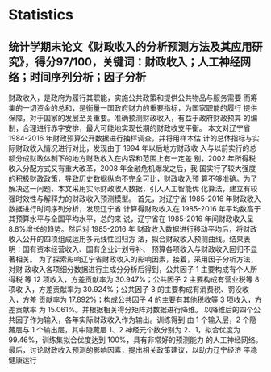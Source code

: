 # Statistics
## 统计学期末论文《财政收入的分析预测方法及其应用研究》，得分97/100，关键词：财政收入；人工神经网络；时间序列分析；因子分析
财政收入，是政府为履行其职能，实施公共政策和提供公共物品与服务需要 而筹集的一切资金的总和，是衡量一国政府财力的重要指标，为国家职能的履行 提供保障，对于国家的发展至关重要。准确预测财政收入，有益于政府财政预算 的编制，合理进行赤字安排，最大可能地实现长期的财政收支平衡。 本文对辽宁省 1984-2016 年财政预算公开数据进行抽样调查，并将用样本估 计的总体指标与实际财政收入情况进行对比，发现由于 1994 年以后地方财政收 入与以前实行的总额分成财政体制下的地方财政收入在内容和范围上有一定差 别，2002 年所得税收入分配方式又有重大改革，2008 年金融危机爆发之后，我 国实行了较大强度的积极财政政策，导致历史数据纵向不完全可比，财政收入预 算不够准确。为了解决这一问题，本文采用实际财政收入数据，引入人工智能优 化算法，建立有较强时效性与解释力的财政收入预测模型。 首先，对辽宁省 1985-2016 年财政收入数据进行时间序列分析，发现辽宁省 计算得财政收入在 1985-2016 年平均数高于其预算水平与全国平均水平，总的来 说，辽宁省在 1985-2016 年间财政收入呈 8.8%增长的趋势。然后对 1985-2016 年 财政收入数据进行移动平均后，将财政收入公开的四项组成运用多元线性回归方 法，拟合财政收入预测曲线。结果表明：国有资本经营收入、国有企业计划亏补、 预算各项收入与财政收入回归不显著相关。 为了探索影响辽宁省财政收入的影响因素，接着，采用因子分析方法，对财 政收入各项细分数据进行主成分分析后得到，公共因子 1 主要构成有个人所得税 等 12 项收入，方差贡献率为 30.947%；公共因子 2 主要构成有营业税等 8 项收 入，方差贡献率为 30.924%；公共因子 3 的主要构成有消费税、罚没收入，方差 贡献率为 17.892%；构成公共因子 4 的主要有其他税收等 3 项收入，方差贡献率 为 15.061%。并根据相关得分矩阵对数据进行降维。 以降维后的四个公共因子作为输入，各年实际财政收入作为输出。训练得到 由 1 个输入层，2 个隐藏层与 1 个输出层，其中隐藏层 1、2 神经元个数分别为 2、1，拟合优度为 99.46%，训练集拟合优度达到 100%，具有非常好的预测能力 的人工神经网络。 最后，讨论财政收入预测的影响因素，提出相关政策建议，以助力辽宁经济 平稳健康运行
